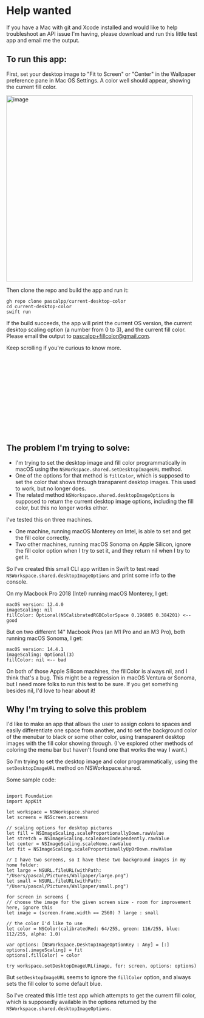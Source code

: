 # Help wanted

If you have a Mac with git and Xcode installed and would like to help troubleshoot an API issue I'm having, please download and run this little test app and email me the output.

## To run this app:

First, set your desktop image to "Fit to Screen" or "Center" in the Wallpaper preference pane in Mac OS Settings. A color well should appear, showing the current fill color.

<img width="491" alt="image" src="https://github.com/pascalpp/current-desktop-color/assets/1355312/428674e0-b41e-4fb9-98be-41e5d20d6d38">

Then clone the repo and build the app and run it:

```
gh repo clone pascalpp/current-desktop-color
cd current-desktop-color
swift run
```

If the build succeeds, the app will print the current OS version, the current desktop scaling option (a number from 0 to 3), and the current fill color. Please email the output to pascalpp+fillcolor@gmail.com.

Keep scrolling if you're curious to know more.

<div style="height:200px"></div>

## The problem I'm trying to solve:

- I'm trying to set the desktop image and fill color programmatically in macOS using the `NSWorkspace.shared.setDesktopImageURL` method.
- One of the options for that method is `fillColor`, which is supposed to set the color that shows through transparent desktop images. This used to work, but no longer does.
- The related method `NSWorkspace.shared.desktopImageOptions` is supposed to return the current desktop image options, including the fill color, but this no longer works either.

I've tested this on three machines.

- One machine, running macOS Monterey on Intel, is able to set and get the fill color correctly.
- Two other machines, running macOS Sonoma on Apple Silicon, ignore the fill color option when I try to set it, and they return nil when I try to get it.

So I've created this small CLI app written in Swift to test read `NSWorkspace.shared.desktopImageOptions` and print some info to the console.

On my Macbook Pro 2018 (Intel) running macOS Monterey, I get:

```
macOS version: 12.4.0
imageScaling: nil
fillColor: Optional(NSCalibratedRGBColorSpace 0.196805 0.384201) <-- good
```

But on two different 14" Macbook Pros (an M1 Pro and an M3 Pro), both running macOS Sonoma, I get:

```
macOS version: 14.4.1
imageScaling: Optional(3)
fillColor: nil <-- bad
```

On both of those Apple Silicon machines, the fillColor is always nil, and I think that's a bug. This might be a regression in macOS Ventura or Sonoma, but I need more folks to run this test to be sure. If you get something besides nil, I'd love to hear about it!

## Why I'm trying to solve this problem

I'd like to make an app that allows the user to assign colors to spaces and easily differentiate one space from another, and to set the background color of the menubar to black or some other color, using transparent desktop images with the fill color showing through. (I've explored other methods of coloring the menu bar but haven't found one that works the way I want.)

So I'm trying to set the desktop image and color programmatically, using the `setDesktopImageURL` method on NSWorkspace.shared.

Some sample code:

```

import Foundation
import AppKit

let workspace = NSWorkspace.shared
let screens = NSScreen.screens

// scaling options for desktop pictures
let fill = NSImageScaling.scaleProportionallyDown.rawValue
let stretch = NSImageScaling.scaleAxesIndependently.rawValue
let center = NSImageScaling.scaleNone.rawValue
let fit = NSImageScaling.scaleProportionallyUpOrDown.rawValue

// I have two screens, so I have these two background images in my home folder:
let large = NSURL.fileURL(withPath: "/Users/pascal/Pictures/Wallpaper/large.png")
let small = NSURL.fileURL(withPath: "/Users/pascal/Pictures/Wallpaper/small.png")

for screen in screens {
// choose the image for the given screen size - room for improvement here, ignore this
let image = (screen.frame.width == 2560) ? large : small

// the color I'd like to use
let color = NSColor(calibratedRed: 64/255, green: 116/255, blue: 112/255, alpha: 1.0)

var options: [NSWorkspace.DesktopImageOptionKey : Any] = [:]
options[.imageScaling] = fit
options[.fillColor] = color

try workspace.setDesktopImageURL(image, for: screen, options: options)

```

But `setDesktopImageURL` seems to ignore the `fillColor` option, and always sets the fill color to some default blue.

So I've created this little test app which attempts to get the current fill color, which is supposedly available in the options returned by the `NSWorkspace.shared.desktopImageOptions`.
